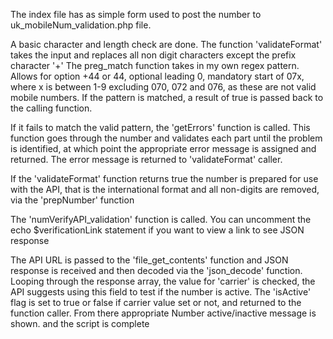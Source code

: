 The index file has as simple form used to post the number to uk_mobileNum_validation.php file.

A basic character and length check are done.
The function 'validateFormat' takes the input and replaces all non digit characters except the prefix character '+'
The preg_match function takes in my own regex pattern. Allows for option +44 or 44, optional leading 0, mandatory start of 07x, where x is between 1-9 excluding 070, 072 and 076, as these are not valid mobile numbers.
If the pattern is matched, a result of true is passed back to the calling function.

If it fails to match the valid pattern, the 'getErrors' function is called. This function goes through the number and validates each part until the problem is identified, at which point the appropriate error message is assigned and returned.
The error message is returned to 'validateFormat' caller.


If the 'validateFormat' function returns true the number is prepared for use with the API, that is the international format and all non-digits are removed, via the 'prepNumber' function

The 'numVerifyAPI_validation' function is called.
You can uncomment the echo $verificationLink statement if you want to view a link to see JSON response

The API URL is passed to the 'file_get_contents' function and JSON response is received and then decoded via the 'json_decode' function.
Looping through the response array, the value for 'carrier' is checked, the API suggests using this field to test if the number is active.
The 'isActive' flag is set to true or false if carrier value set or not, and returned to the function caller.
From there appropriate Number active/inactive message is shown.
and the script is complete
